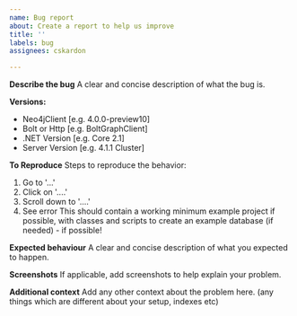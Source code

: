 ```yaml
---
name: Bug report
about: Create a report to help us improve
title: ''
labels: bug
assignees: cskardon

---
```


**Describe the bug**
A clear and concise description of what the bug is.

**Versions:**
 - Neo4jClient [e.g. 4.0.0-preview10]
 - Bolt or Http [e.g. BoltGraphClient]
 - .NET Version [e.g. Core 2.1]
 - Server Version [e.g. 4.1.1 Cluster]

**To Reproduce**
Steps to reproduce the behavior:
1. Go to '...'
2. Click on '....'
3. Scroll down to '....'
4. See error
This should contain a working minimum example project if possible, with classes and scripts to create an example database (if needed) - if possible!

**Expected behaviour**
A clear and concise description of what you expected to happen.

**Screenshots**
If applicable, add screenshots to help explain your problem.

**Additional context**
Add any other context about the problem here.
(any things which are different about your setup, indexes etc)
